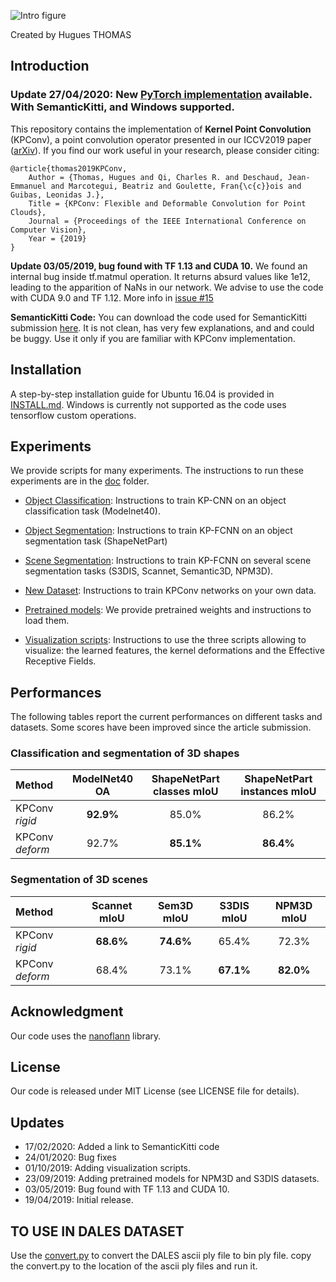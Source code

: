 
![Intro figure](https://github.com/HuguesTHOMAS/KPConv/blob/master/doc/Github_intro.png)

Created by Hugues THOMAS

## Introduction

### Update 27/04/2020: New [PyTorch implementation](https://github.com/HuguesTHOMAS/KPConv-PyTorch) available. With SemanticKitti, and Windows supported.

This repository contains the implementation of **Kernel Point Convolution** (KPConv), a point convolution operator 
presented in our ICCV2019 paper ([arXiv](https://arxiv.org/abs/1904.08889)). If you find our work useful in your 
research, please consider citing:

```
@article{thomas2019KPConv,
    Author = {Thomas, Hugues and Qi, Charles R. and Deschaud, Jean-Emmanuel and Marcotegui, Beatriz and Goulette, Fran{\c{c}}ois and Guibas, Leonidas J.},
    Title = {KPConv: Flexible and Deformable Convolution for Point Clouds},
    Journal = {Proceedings of the IEEE International Conference on Computer Vision},
    Year = {2019}
}
```

**Update 03/05/2019, bug found with TF 1.13 and CUDA 10.** 
We found an internal bug inside tf.matmul operation. It returns absurd values like 1e12, leading to the 
apparition of NaNs in our network. We advise to use the code with CUDA 9.0 and TF 1.12.
More info in [issue #15](https://github.com/HuguesTHOMAS/KPConv/issues/15)

**SemanticKitti Code:** You can download the code used for SemanticKitti submission [here](https://drive.google.com/open?id=12npkHHnqzhhl5i-2q_RD-Cw_urUdWC0J).
It is not clean, has very few explanations, and and could be buggy. Use it only if you are familiar with KPConv
implementation.

## Installation

A step-by-step installation guide for Ubuntu 16.04 is provided in [INSTALL.md](./INSTALL.md). Windows is currently 
not supported as the code uses tensorflow custom operations.


## Experiments

We provide scripts for many experiments. The instructions to run these experiments are in the [doc](./doc) folder.

* [Object Classification](./doc/object_classification_guide.md): Instructions to train KP-CNN on an object classification
 task (Modelnet40).
 
* [Object Segmentation](./doc/object_segmentation_guide.md): Instructions to train KP-FCNN on an object segmentation task
 (ShapeNetPart)
 
* [Scene Segmentation](./doc/scene_segmentation_guide.md): Instructions to train KP-FCNN on several scene segmentation 
 tasks (S3DIS, Scannet, Semantic3D, NPM3D).
 
* [New Dataset](./doc/new_dataset_guide.md): Instructions to train KPConv networks on your own data.
 
* [Pretrained models](./doc/pretrained_models_guide.md): We provide pretrained weights and instructions to load them.
 
* [Visualization scripts](./doc/visualization_guide.md): Instructions to use the three scripts allowing to visualize: 
the learned features, the kernel deformations and the Effective Receptive Fields.


## Performances

The following tables report the current performances on different tasks and datasets. Some scores have been improved 
since the article submission.

### Classification and segmentation of 3D shapes

| Method | ModelNet40 OA | ShapeNetPart classes mIoU | ShapeNetPart instances mIoU |
| :--- | :---: | :---: | :---: |
| KPConv _rigid_      | **92.9%** | 85.0%   | 86.2%   |
| KPConv _deform_     | 92.7%   | **85.1%** | **86.4%** |

### Segmentation of 3D scenes

| Method | Scannet mIoU |  Sem3D mIoU  |  S3DIS mIoU  |  NPM3D mIoU  |
| :--- | :---: | :---: | :---: | :---: |
| KPConv _rigid_      | **68.6%** | **74.6%** | 65.4%   | 72.3%   |
| KPConv _deform_     | 68.4%   | 73.1%  | **67.1%** | **82.0%** |


## Acknowledgment

Our code uses the <a href="https://github.com/jlblancoc/nanoflann">nanoflann</a> library.

## License
Our code is released under MIT License (see LICENSE file for details).

## Updates
* 17/02/2020: Added a link to SemanticKitti code
* 24/01/2020: Bug fixes
* 01/10/2019: Adding visualization scripts.
* 23/09/2019: Adding pretrained models for NPM3D and S3DIS datasets.
* 03/05/2019: Bug found with TF 1.13 and CUDA 10.
* 19/04/2019: Initial release.


## TO USE IN DALES DATASET

Use the [convert.py](.convert.py) to convert the DALES ascii ply file to bin ply file.
copy the convert.py to the location of the ascii ply files and run it.
